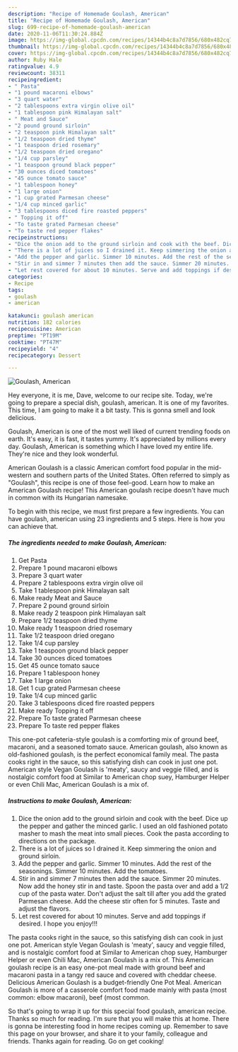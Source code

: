 ```yaml
---
description: "Recipe of Homemade Goulash, American"
title: "Recipe of Homemade Goulash, American"
slug: 699-recipe-of-homemade-goulash-american
date: 2020-11-06T11:30:24.884Z
image: https://img-global.cpcdn.com/recipes/14344b4c8a7d7856/680x482cq70/goulash-american-recipe-main-photo.jpg
thumbnail: https://img-global.cpcdn.com/recipes/14344b4c8a7d7856/680x482cq70/goulash-american-recipe-main-photo.jpg
cover: https://img-global.cpcdn.com/recipes/14344b4c8a7d7856/680x482cq70/goulash-american-recipe-main-photo.jpg
author: Ruby Hale
ratingvalue: 4.9
reviewcount: 38311
recipeingredient:
- " Pasta"
- "1 pound macaroni elbows"
- "3 quart water"
- "2 tablespoons extra virgin olive oil"
- "1 tablespoon pink Himalayan salt"
- " Meat and Sauce"
- "2 pound ground sirloin"
- "2 teaspoon pink Himalayan salt"
- "1/2 teaspoon dried thyme"
- "1 teaspoon dried rosemary"
- "1/2 teaspoon dried oregano"
- "1/4 cup parsley"
- "1 teaspoon ground black pepper"
- "30 ounces diced tomatoes"
- "45 ounce tomato sauce"
- "1 tablespoon honey"
- "1 large onion"
- "1 cup grated Parmesan cheese"
- "1/4 cup minced garlic"
- "3 tablespoons diced fire roasted peppers"
- " Topping it off"
- "To taste grated Parmesan cheese"
- "To taste red pepper flakes"
recipeinstructions:
- "Dice the onion add to the ground sirloin and cook with the beef. Dice up the pepper and gather the minced garlic. I used an old fashioned potato masher to mash the meat into small pieces. Cook the pasta according to directions on the package."
- "There is a lot of juices so I drained it. Keep simmering the onion and ground sirloin."
- "Add the pepper and garlic. Simmer 10 minutes. Add the rest of the seasonings. Simmer 10 minutes. Add the tomatoes."
- "Stir in and simmer 7 minutes then add the sauce. Simmer 20 minutes. Now add the honey stir in and taste. Spoon the pasta over and add a 1/2 cup of the pasta water. Don&#39;t adjust the salt till after you add the grated Parmesan cheese. Add the cheese stir often for 5 minutes. Taste and adjust the flavors."
- "Let rest covered for about 10 minutes. Serve and add toppings if desired. I hope you enjoy!!!"
categories:
- Recipe
tags:
- goulash
- american

katakunci: goulash american 
nutrition: 182 calories
recipecuisine: American
preptime: "PT19M"
cooktime: "PT47M"
recipeyield: "4"
recipecategory: Dessert

---
```



![Goulash, American](https://img-global.cpcdn.com/recipes/14344b4c8a7d7856/680x482cq70/goulash-american-recipe-main-photo.jpg)

Hey everyone, it is me, Dave, welcome to our recipe site. Today, we're going to prepare a special dish, goulash, american. It is one of my favorites. This time, I am going to make it a bit tasty. This is gonna smell and look delicious.

Goulash, American is one of the most well liked of current trending foods on earth. It's easy, it is fast, it tastes yummy. It's appreciated by millions every day. Goulash, American is something which I have loved my entire life. They're nice and they look wonderful.

American Goulash is a classic American comfort food popular in the mid-western and southern parts of the United States. Often referred to simply as &#34;Goulash&#34;, this recipe is one of those feel-good. Learn how to make an American Goulash recipe! This American goulash recipe doesn&#39;t have much in common with its Hungarian namesake.


To begin with this recipe, we must first prepare a few ingredients. You can have goulash, american using 23 ingredients and 5 steps. Here is how you can achieve that.

<!--inarticleads1-->

##### The ingredients needed to make Goulash, American:

1. Get  Pasta
1. Prepare 1 pound macaroni elbows
1. Prepare 3 quart water
1. Prepare 2 tablespoons extra virgin olive oil
1. Take 1 tablespoon pink Himalayan salt
1. Make ready  Meat and Sauce
1. Prepare 2 pound ground sirloin
1. Make ready 2 teaspoon pink Himalayan salt
1. Prepare 1/2 teaspoon dried thyme
1. Make ready 1 teaspoon dried rosemary
1. Take 1/2 teaspoon dried oregano
1. Take 1/4 cup parsley
1. Take 1 teaspoon ground black pepper
1. Take 30 ounces diced tomatoes
1. Get 45 ounce tomato sauce
1. Prepare 1 tablespoon honey
1. Take 1 large onion
1. Get 1 cup grated Parmesan cheese
1. Take 1/4 cup minced garlic
1. Take 3 tablespoons diced fire roasted peppers
1. Make ready  Topping it off
1. Prepare To taste grated Parmesan cheese
1. Prepare To taste red pepper flakes


This one-pot cafeteria-style goulash is a comforting mix of ground beef, macaroni, and a seasoned tomato sauce. American goulash, also known as old-fashioned goulash, is the perfect economical family meal. The pasta cooks right in the sauce, so this satisfying dish can cook in just one pot. American style Vegan Goulash is &#39;meaty&#39;, saucy and veggie filled, and is nostalgic comfort food at Similar to American chop suey, Hamburger Helper or even Chili Mac, American Goulash is a mix of. 

<!--inarticleads2-->

##### Instructions to make Goulash, American:

1. Dice the onion add to the ground sirloin and cook with the beef. Dice up the pepper and gather the minced garlic. I used an old fashioned potato masher to mash the meat into small pieces. Cook the pasta according to directions on the package.
1. There is a lot of juices so I drained it. Keep simmering the onion and ground sirloin.
1. Add the pepper and garlic. Simmer 10 minutes. Add the rest of the seasonings. Simmer 10 minutes. Add the tomatoes.
1. Stir in and simmer 7 minutes then add the sauce. Simmer 20 minutes. Now add the honey stir in and taste. Spoon the pasta over and add a 1/2 cup of the pasta water. Don&#39;t adjust the salt till after you add the grated Parmesan cheese. Add the cheese stir often for 5 minutes. Taste and adjust the flavors.
1. Let rest covered for about 10 minutes. Serve and add toppings if desired. I hope you enjoy!!!


The pasta cooks right in the sauce, so this satisfying dish can cook in just one pot. American style Vegan Goulash is &#39;meaty&#39;, saucy and veggie filled, and is nostalgic comfort food at Similar to American chop suey, Hamburger Helper or even Chili Mac, American Goulash is a mix of. This American goulash recipe is an easy one-pot meal made with ground beef and macaroni pasta in a tangy red sauce and covered with cheddar cheese. Delicious American Goulash is a budget-friendly One Pot Meal. American Goulash is more of a casserole comfort food made mainly with pasta (most common: elbow macaroni), beef (most common. 

So that's going to wrap it up for this special food goulash, american recipe. Thanks so much for reading. I'm sure that you will make this at home. There is gonna be interesting food in home recipes coming up. Remember to save this page on your browser, and share it to your family, colleague and friends. Thanks again for reading. Go on get cooking!
